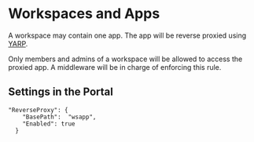 # Workspaces and Apps

A workspace may contain one app. The app will be reverse proxied using [YARP](https://microsoft.github.io/reverse-proxy/).

Only members and admins of a workspace will be allowed to access the proxied app. A middleware will be in charge of enforcing this rule.

## Settings in the Portal

```
"ReverseProxy": {
    "BasePath":  "wsapp",
    "Enabled": true
  }  
```
